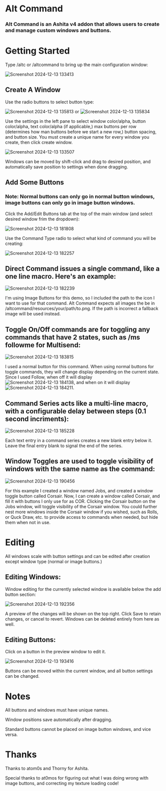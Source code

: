 # Alt Command

### Alt Command is an Ashita v4 addon that allows users to create and manage custom windows and buttons.

# Getting Started

Type /altc or /altcommand to bring up the main configuration window:

![Screenshot 2024-12-13 133413](https://github.com/user-attachments/assets/9a2ecedb-85e8-4e11-95fe-839ffb0eef47)

## Create A Window

Use the radio buttons to select button type:

![Screenshot 2024-12-13 135813](https://github.com/user-attachments/assets/ed3c76b8-ebe8-4a97-9e99-2c41466f6723)   or   ![Screenshot 2024-12-13 135834](https://github.com/user-attachments/assets/aa608f63-4678-4790-8fdd-f7dda089a3fb)

Use the settings in the left pane to select window color/alpha, button color/alpha, text color/alpha (if applicable,) max buttons per row (determines how man buttons before we start a new row,) button spacing, and button size. You must create a unique name for every window you create, then click create window.

![Screenshot 2024-12-13 133507](https://github.com/user-attachments/assets/8c975396-df4b-4cef-8954-f082acb5db51)

Windows can be moved by shift-click and drag to desired position, and automatically save position to settings when done dragging.

## Add Some Buttons
### Note: Normal buttons can only go in normal button windows, image buttons can only go in image button windows.

Click the Add/Edit Buttons tab at the top of the main window (and select desired window frim the dropdown):

![Screenshot 2024-12-13 181808](https://github.com/user-attachments/assets/1c8eba53-d2af-4220-8841-434907056999)

Use the Command Type radio to select what kind of command you will be creating:

![Screenshot 2024-12-13 182257](https://github.com/user-attachments/assets/0dc4d109-317e-4477-a97e-d0c8f2cdaef6)

## Direct Command issues a single command, like a one line macro. Here's an example:

![Screenshot 2024-12-13 182239](https://github.com/user-attachments/assets/9e825946-561b-4c1c-b1cb-ab68a6141d68)

I'm using Image Buttons for this demo, so I included the path to the icon I want to use for that command. Alt Command expects all images the be in /altcommand/resources/your/path/to.png. 
If the path is incorrect a fallback image will be used instead.

## Toggle On/Off commands are for toggling any commands that have 2 states, such as /ms followme for Multisend:

![Screenshot 2024-12-13 183815](https://github.com/user-attachments/assets/6f043e17-44fc-4599-be35-7fd547e83525)

I used a normal button for this command. When using normal buttons for toggle commands, they will change display depending on the current state. Since I used Follow, when off it will display ![Screenshot 2024-12-13 184138](https://github.com/user-attachments/assets/7887a4f5-87cf-42b3-bf2e-40633d744080), and when on it will display ![Screenshot 2024-12-13 184211](https://github.com/user-attachments/assets/96ded6ec-4648-4035-a37c-96766e5bc724).

## Command Series acts like a multi-line macro, with a configurable delay between steps (0.1 second incriments):

![Screenshot 2024-12-13 185228](https://github.com/user-attachments/assets/edcf9867-cb52-48dd-9564-3f4e0f551395)

Each text entry in a command series creates a new blank entry below it. Leave the final entry blank to signal the end of the series.

## Window Toggles are used to toggle visibility of windows with the same name as the command:

![Screenshot 2024-12-13 190456](https://github.com/user-attachments/assets/31ecf945-7625-4a0e-95a9-5c27517c8804)

For this example I created a window named Jobs, and created a window toggle button called Corsair. Now, I can create a window called Corsair, and fill it with buttons I only use for as COR. Clicking the Corsair button on the Jobs window, will toggle visibility of the Corsair window. You could further nest more windows inside the Corsair window if you wished, such as Rolls, or Quck Draw, etc. to provide access to commands when needed, but hide them when not in use.

# Editing
All windows scale with button settings and can be edited after creation except window type (normal or image buttons.)

## Editing Windows:
Window editing for the currently selected window is available below the add button section:

![Screenshot 2024-12-13 192356](https://github.com/user-attachments/assets/ea8ae00c-358d-4630-8823-f70ee7a43e77)

A preview of the changes will be shown on the top right. Click Save to retain changes, or cancel to revert. Windows can be deleted entirely from here as well.

## Editing Buttons:
Click on a button in the preview window to edit it.

![Screenshot 2024-12-13 193416](https://github.com/user-attachments/assets/6ad67af3-9bad-4871-bccd-ba44fa563ac8)

Buttons can be moved within the current window, and all button settings can be changed.

# Notes

All buttons and windows must have unique names.

Window positions save automatically after dragging.

Standard buttons cannot be placed on image button windows, and vice versa.

# Thanks

Thanks to atom0s and Thorny for Ashita.

Special thanks to at0mos for figuring out what I was doing wrong with image buttons, and correcting my texture loading code!
